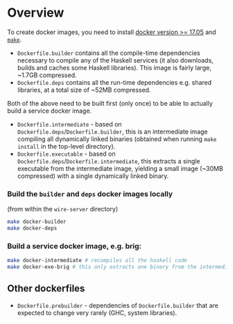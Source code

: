 # Overview

To create docker images, you need to install [docker version >= 17.05](https://www.docker.com/) and [`make`](https://www.gnu.org/software/make/).

* `Dockerfile.builder` contains all the compile-time dependencies necessary to compile any of the Haskell services (it also downloads, builds and caches some Haskell libraries). This image is fairly large, ~1.7GB compressed.
* `Dockerfile.deps` contains all the run-time dependencies e.g. shared libraries, at a total size of ~52MB compressed.

Both of the above need to be built first (only once) to be able to actually build a service docker image.

* `Dockerfile.intermediate` - based on `Dockerfile.deps`/`Dockerfile.builder`, this is an intermediate image compiling all dynamically linked binaries (obtained when running `make install` in the top-level directory).
* `Dockerfile.executable` - based on `Dockerfile.deps`/`Dockerfile.intermediate`, this extracts a single executable from the intermediate image, yielding a small image (~30MB compressed) with a single dynamically linked binary.

### Build the `builder` and `deps` docker images locally

(from within the `wire-server` directory)
```bash
make docker-builder
make docker-deps
```

### Build a service docker image, e.g. brig:

```bash
make docker-intermediate # recompiles all the haskell code
make docker-exe-brig # this only extracts one binary from the intermediate image above and makes it the default entrypoint. Nothing gets recompiled
```

## Other dockerfiles

* `Dockerfile.prebuilder` - dependencies of `Dockerfile.builder` that are expected to change very rarely (GHC, system libraries).
